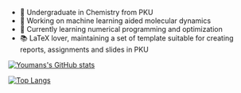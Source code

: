 <!--### Hi there 👋-->

<!--
**xiaoxuan-yu/xiaoxuan-yu** is a ✨ _special_ ✨ repository because its `README.md` (this file) appears on your GitHub profile.

Here are some ideas to get you started:

- 🔭 I’m currently working on ...
- 🌱 I’m currently learning ...
- 👯 I’m looking to collaborate on ...
- 🤔 I’m looking for help with ...
- 💬 Ask me about ...
- 📫 How to reach me: ...
- 😄 Pronouns: ...
- ⚡ Fun fact: ...
-->
- 🏫 Undergraduate in Chemistry from PKU
- 🔬 Working on machine learning aided molecular dynamics
- 🌱 Currently learning numerical programming and optimization
- 📚 LaTeX lover, maintaining a set of template suitable for creating reports, assignments and slides in PKU

[![Youmans's GitHub stats](https://github-readme-stats.vercel.app/api?username=xiaoxuan-yu&count_private=true&show_icons=true)](https://github.com/xiaoxuan-yu)

[![Top Langs](https://github-readme-stats.vercel.app/api/top-langs/?username=xiaoxuan-yu&layout=compact)](https://github.com/xiaoxuan-yu)
